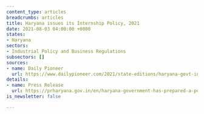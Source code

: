 ```yaml
---
content_type: articles
breadcrumbs: articles
title: Haryana issues its Internship Policy, 2021
date: 2021-08-03 04:00:00 +0000
states:
- Haryana
sectors:
- Industrial Policy and Business Regulations
subsectors: []
sources:
- name: Daily Pioneer
  url: https://www.dailypioneer.com/2021/state-editions/haryana-govt-introduces----internship-policy-2021--for-young-talent.html
details:
- name: Press Release
  url: https://prharyana.gov.in/en/haryana-government-has-prepared-a-policy-for-interns-named-internship-policy-for-the-state-of
is_newsletter: false

---
```

